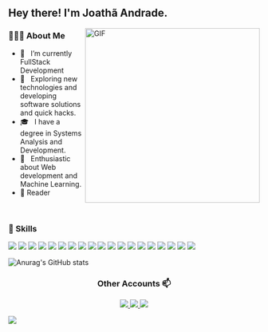 
<h2>Hey there! I'm Joathã Andrade.</h2>

<img align="right" alt="GIF" src="https://media1.giphy.com/media/f3iwJFOVOwuy7K6FFw/giphy.gif?cid=ecf05e47oqsrxbqlbjjfhncpp02oukskr71gi4ecex7mkz3f&rid=giphy.gif&ct=g" width="350"/>


<h3>👨🏻‍💻 About Me</h3>

- 🔭 &nbsp; I’m currently FullStack Development
- 🤔 &nbsp; Exploring new technologies and developing software solutions and quick hacks.
- 🎓 &nbsp; I have a degree in Systems Analysis and Development.
- 🌱 &nbsp; Enthusiastic about Web development and Machine Learning.
- 📕 Reader
<br>
<h3>🚀 Skills</h3>

<p>
<img src = "https://img.shields.io/badge/JavaScript-F7DF1E?style=for-the-badge&logo=javascript&logoColor=black">
<img src = "https://img.shields.io/badge/TypeScript-007ACC?style=for-the-badge&logo=typescript&logoColor=white">
<img src = "https://img.shields.io/badge/HTML5-E34F26?style=for-the-badge&logo=html5&logoColor=white">
<img src = "https://img.shields.io/badge/CSS3-1572B6?style=for-the-badge&logo=css3&logoColor=white">
<img src = "https://img.shields.io/badge/Bootstrap-563D7C?style=for-the-badge&logo=bootstrap&logoColor=white">
<img src = "https://img.shields.io/badge/Material--UI-0081CB?style=for-the-badge&logo=material-ui&logoColor=white">
<img src = "https://img.shields.io/badge/styled--components-DB7093?style=for-the-badge&logo=styled-components&logoColor=white">
<img src = "https://img.shields.io/badge/React-20232A?style=for-the-badge&logo=react&logoColor=61DAFB">
<img src = "https://img.shields.io/badge/React_Native-20232A?style=for-the-badge&logo=react&logoColor=61DAFB">
<img src = "	https://img.shields.io/badge/React_Router-CA4245?style=for-the-badge&logo=react-router&logoColor=white">
<img src = "https://img.shields.io/badge/Node.js-43853D?style=for-the-badge&logo=node.js&logoColor=white">
<img src = "https://img.shields.io/badge/Express.js-404D59?style=for-the-badge">
<img src = "https://img.shields.io/badge/MySQL-00000F?style=for-the-badge&logo=mysql&logoColor=white">
<img src = "https://img.shields.io/badge/PostgreSQL-316192?style=for-the-badge&logo=postgresql&logoColor=white">
<img src = "https://img.shields.io/badge/Firebase-F29D0C?style=for-the-badge&logo=firebase&logoColor=white">
<img src = "https://img.shields.io/badge/Docker-2496ED?style=for-the-badge&logo=docker&logoColor=white">
<img src = "https://img.shields.io/badge/Python-14354C?style=for-the-badge&logo=python&logoColor=white">
<img src = "https://img.shields.io/badge/Flask-000000?style=for-the-badge&logo=flask&logoColor=white">
<img src = "https://img.shields.io/badge/Linux-E34F26?style=for-the-badge&logo=linux&logoColor=black">

  
![Anurag's GitHub stats](https://github-readme-stats.vercel.app/api?username=joatha&theme=merko&show_icons=true)

<h3 align="center"> Other Accounts 📫</h3>
<p align="center">
<a href="https://www.linkedin.com/in/joatha//"><img src="https://img.shields.io/badge/linkedin-%230077B5.svg?&style=for-the-badge&logo=linkedin&logoColor=white"/>
<a href="https://medium.com/@joathaandrade2"><img src="https://img.shields.io/badge/Medium-12100E?style=for-the-badge&logo=medium&logoColor=white"/>
<a href="https://www.behance.net/joatha"><img src="https://aleen42.github.io/badges/src/behance.svg"/>

<a href= "https://medium.com/@joathaandrade2"><img src="	https://img.shields.io/badge/Medium-12100E?style=for-the-badge&logo=medium&logoColor=white"/>
</p>
